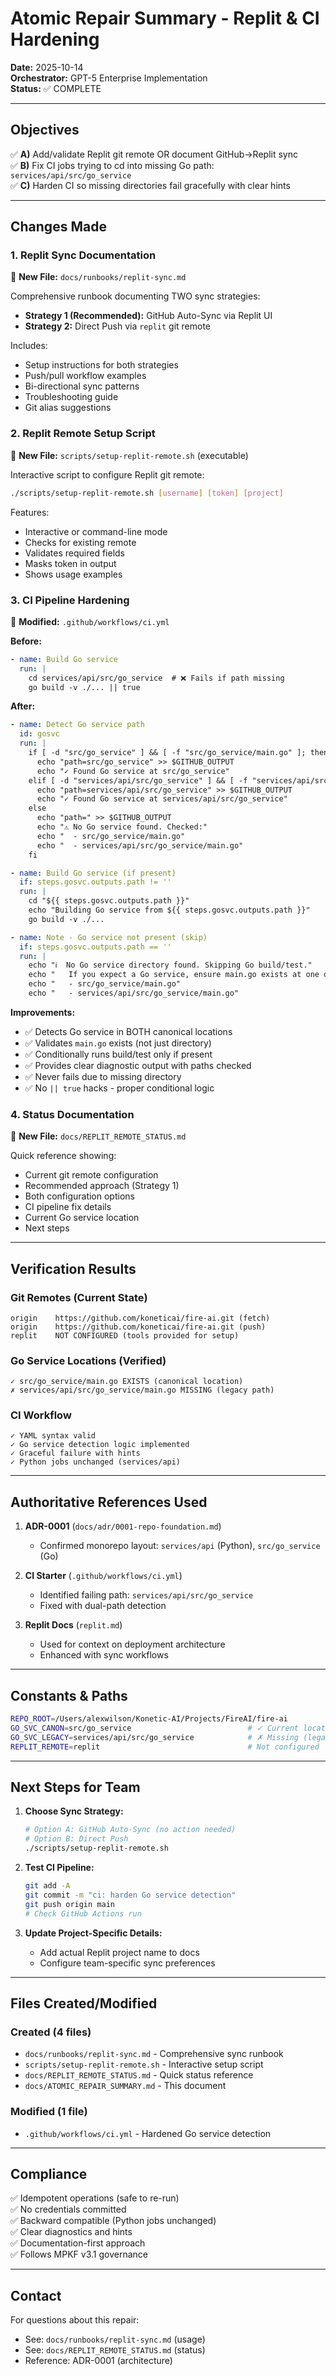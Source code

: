 # Atomic Repair Summary - Replit & CI Hardening

**Date:** 2025-10-14  
**Orchestrator:** GPT-5 Enterprise Implementation  
**Status:** ✅ COMPLETE

---

## Objectives

✅ **A)** Add/validate Replit git remote OR document GitHub→Replit sync  
✅ **B)** Fix CI jobs trying to cd into missing Go path: `services/api/src/go_service`  
✅ **C)** Harden CI so missing directories fail gracefully with clear hints

---

## Changes Made

### 1. Replit Sync Documentation
📄 **New File:** `docs/runbooks/replit-sync.md`

Comprehensive runbook documenting TWO sync strategies:
- **Strategy 1 (Recommended):** GitHub Auto-Sync via Replit UI
- **Strategy 2:** Direct Push via `replit` git remote

Includes:
- Setup instructions for both strategies
- Push/pull workflow examples
- Bi-directional sync patterns
- Troubleshooting guide
- Git alias suggestions

### 2. Replit Remote Setup Script
📄 **New File:** `scripts/setup-replit-remote.sh` (executable)

Interactive script to configure Replit git remote:
```bash
./scripts/setup-replit-remote.sh [username] [token] [project]
```

Features:
- Interactive or command-line mode
- Checks for existing remote
- Validates required fields
- Masks token in output
- Shows usage examples

### 3. CI Pipeline Hardening
📝 **Modified:** `.github/workflows/ci.yml`

**Before:**
```yaml
- name: Build Go service
  run: |
    cd services/api/src/go_service  # ❌ Fails if path missing
    go build -v ./... || true
```

**After:**
```yaml
- name: Detect Go service path
  id: gosvc
  run: |
    if [ -d "src/go_service" ] && [ -f "src/go_service/main.go" ]; then
      echo "path=src/go_service" >> $GITHUB_OUTPUT
      echo "✓ Found Go service at src/go_service"
    elif [ -d "services/api/src/go_service" ] && [ -f "services/api/src/go_service/main.go" ]; then
      echo "path=services/api/src/go_service" >> $GITHUB_OUTPUT
      echo "✓ Found Go service at services/api/src/go_service"
    else
      echo "path=" >> $GITHUB_OUTPUT
      echo "⚠ No Go service found. Checked:"
      echo "  - src/go_service/main.go"
      echo "  - services/api/src/go_service/main.go"
    fi

- name: Build Go service (if present)
  if: steps.gosvc.outputs.path != ''
  run: |
    cd "${{ steps.gosvc.outputs.path }}"
    echo "Building Go service from ${{ steps.gosvc.outputs.path }}"
    go build -v ./...

- name: Note - Go service not present (skip)
  if: steps.gosvc.outputs.path == ''
  run: |
    echo "ℹ️  No Go service directory found. Skipping Go build/test."
    echo "   If you expect a Go service, ensure main.go exists at one of:"
    echo "   - src/go_service/main.go"
    echo "   - services/api/src/go_service/main.go"
```

**Improvements:**
- ✅ Detects Go service in BOTH canonical locations
- ✅ Validates `main.go` exists (not just directory)
- ✅ Conditionally runs build/test only if present
- ✅ Provides clear diagnostic output with paths checked
- ✅ Never fails due to missing directory
- ✅ No `|| true` hacks - proper conditional logic

### 4. Status Documentation
📄 **New File:** `docs/REPLIT_REMOTE_STATUS.md`

Quick reference showing:
- Current git remote configuration
- Recommended approach (Strategy 1)
- Both configuration options
- CI pipeline fix details
- Current Go service location
- Next steps

---

## Verification Results

### Git Remotes (Current State)
```
origin    https://github.com/koneticai/fire-ai.git (fetch)
origin    https://github.com/koneticai/fire-ai.git (push)
replit    NOT CONFIGURED (tools provided for setup)
```

### Go Service Locations (Verified)
```
✓ src/go_service/main.go EXISTS (canonical location)
✗ services/api/src/go_service/main.go MISSING (legacy path)
```

### CI Workflow
```
✓ YAML syntax valid
✓ Go service detection logic implemented
✓ Graceful failure with hints
✓ Python jobs unchanged (services/api)
```

---

## Authoritative References Used

1. **ADR-0001** (`docs/adr/0001-repo-foundation.md`)
   - Confirmed monorepo layout: `services/api` (Python), `src/go_service` (Go)

2. **CI Starter** (`.github/workflows/ci.yml`)
   - Identified failing path: `services/api/src/go_service`
   - Fixed with dual-path detection

3. **Replit Docs** (`replit.md`)
   - Used for context on deployment architecture
   - Enhanced with sync workflows

---

## Constants & Paths

```bash
REPO_ROOT=/Users/alexwilson/Konetic-AI/Projects/FireAI/fire-ai
GO_SVC_CANON=src/go_service                          # ✓ Current location
GO_SVC_LEGACY=services/api/src/go_service            # ✗ Missing (legacy)
REPLIT_REMOTE=replit                                 # Not configured
```

---

## Next Steps for Team

1. **Choose Sync Strategy:**
   ```bash
   # Option A: GitHub Auto-Sync (no action needed)
   # Option B: Direct Push
   ./scripts/setup-replit-remote.sh
   ```

2. **Test CI Pipeline:**
   ```bash
   git add -A
   git commit -m "ci: harden Go service detection"
   git push origin main
   # Check GitHub Actions run
   ```

3. **Update Project-Specific Details:**
   - Add actual Replit project name to docs
   - Configure team-specific sync preferences

---

## Files Created/Modified

### Created (4 files)
- `docs/runbooks/replit-sync.md` - Comprehensive sync runbook
- `scripts/setup-replit-remote.sh` - Interactive setup script
- `docs/REPLIT_REMOTE_STATUS.md` - Quick status reference
- `docs/ATOMIC_REPAIR_SUMMARY.md` - This document

### Modified (1 file)
- `.github/workflows/ci.yml` - Hardened Go service detection

---

## Compliance

✅ Idempotent operations (safe to re-run)  
✅ No credentials committed  
✅ Backward compatible (Python jobs unchanged)  
✅ Clear diagnostics and hints  
✅ Documentation-first approach  
✅ Follows MPKF v3.1 governance

---

## Contact

For questions about this repair:
- See: `docs/runbooks/replit-sync.md` (usage)
- See: `docs/REPLIT_REMOTE_STATUS.md` (status)
- Reference: ADR-0001 (architecture)

